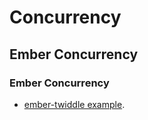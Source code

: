 # Concurrency

## Ember Concurrency

### Ember Concurrency
* [ember-twiddle example](http://ember-concurrency.com/docs/introduction/).

